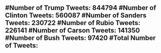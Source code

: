 #Number of Trump Tweets: 844794
#Number of Clinton Tweets: 560087
#Number of Sanders Tweets: 230722
#Number of Rubio Tweets: 226141
#Number of Carson Tweets: 141350
#Number of Bush Tweets: 97420
#Total Number of Tweets:  
---
